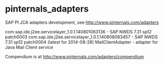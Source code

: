 pinternals_adapters
===================

SAP PI JCA adapters development, see http://www.pinternals.com/adapters

com.sap.ide.j2ee.servicelayer_1.0.1.140801063136 - SAP NWDS 7.31 sp12 patch0003
com.sap.ide.j2ee.servicelayer_1.0.1.140808083457 - SAP NWDS 7.31 sp12 patch0004 (latest for 2014-08-28)
MailClientAdapter - adapter for Java Mail Client service


Compendium is at http://www.pinternals.com/adapters/compendium

